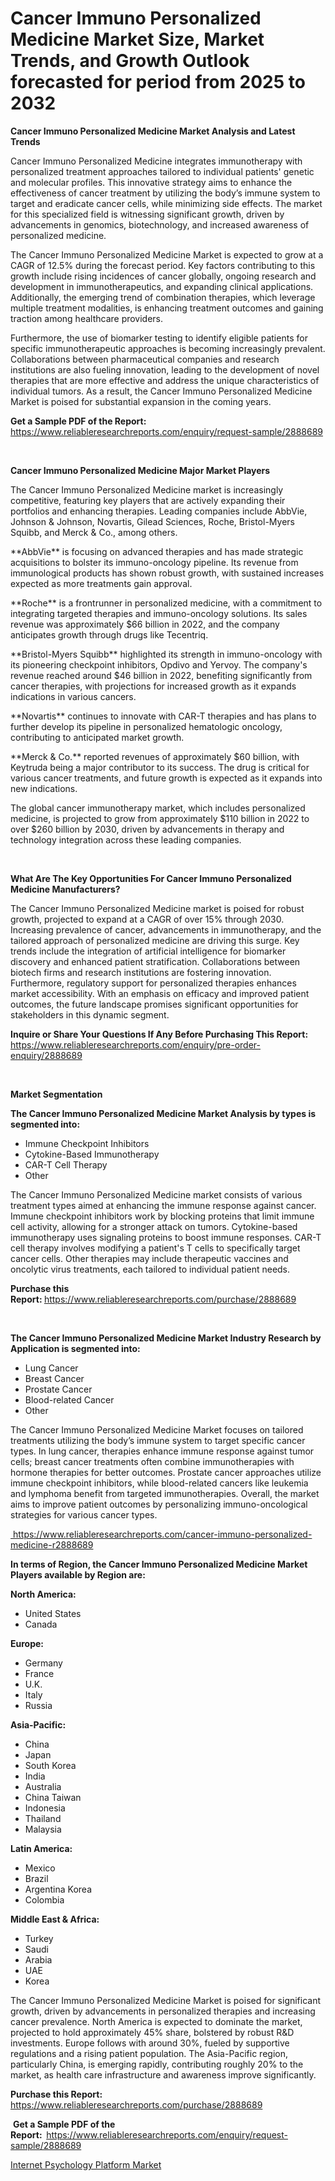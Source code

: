 <p><h1>Cancer Immuno Personalized Medicine Market Size, Market Trends, and Growth Outlook forecasted for period from 2025 to 2032</h1></p><p><strong>Cancer Immuno Personalized Medicine Market Analysis and Latest Trends</strong></p>
<p><p>Cancer Immuno Personalized Medicine integrates immunotherapy with personalized treatment approaches tailored to individual patients' genetic and molecular profiles. This innovative strategy aims to enhance the effectiveness of cancer treatment by utilizing the body’s immune system to target and eradicate cancer cells, while minimizing side effects. The market for this specialized field is witnessing significant growth, driven by advancements in genomics, biotechnology, and increased awareness of personalized medicine.</p><p>The Cancer Immuno Personalized Medicine Market is expected to grow at a CAGR of 12.5% during the forecast period. Key factors contributing to this growth include rising incidences of cancer globally, ongoing research and development in immunotherapeutics, and expanding clinical applications. Additionally, the emerging trend of combination therapies, which leverage multiple treatment modalities, is enhancing treatment outcomes and gaining traction among healthcare providers.</p><p>Furthermore, the use of biomarker testing to identify eligible patients for specific immunotherapeutic approaches is becoming increasingly prevalent. Collaborations between pharmaceutical companies and research institutions are also fueling innovation, leading to the development of novel therapies that are more effective and address the unique characteristics of individual tumors. As a result, the Cancer Immuno Personalized Medicine Market is poised for substantial expansion in the coming years.</p></p>
<p><strong>Get a Sample PDF of the Report:&nbsp;</strong> <a href="https://www.reliableresearchreports.com/enquiry/request-sample/2888689?utm_campaign=2192&utm_medium=2&utm_source=Github&utm_content=ia&utm_term=14032025&utm_id=cancer-immuno-personalized-medicine">https://www.reliableresearchreports.com/enquiry/request-sample/2888689</a></p>
<p>&nbsp;</p>
<p><strong>Cancer Immuno Personalized Medicine Major Market Players</strong></p>
<p><p>The Cancer Immuno Personalized Medicine market is increasingly competitive, featuring key players that are actively expanding their portfolios and enhancing therapies. Leading companies include AbbVie, Johnson & Johnson, Novartis, Gilead Sciences, Roche, Bristol-Myers Squibb, and Merck & Co., among others.</p><p>**AbbVie** is focusing on advanced therapies and has made strategic acquisitions to bolster its immuno-oncology pipeline. Its revenue from immunological products has shown robust growth, with sustained increases expected as more treatments gain approval.</p><p>**Roche** is a frontrunner in personalized medicine, with a commitment to integrating targeted therapies and immuno-oncology solutions. Its sales revenue was approximately $66 billion in 2022, and the company anticipates growth through drugs like Tecentriq.</p><p>**Bristol-Myers Squibb** highlighted its strength in immuno-oncology with its pioneering checkpoint inhibitors, Opdivo and Yervoy. The company's revenue reached around $46 billion in 2022, benefiting significantly from cancer therapies, with projections for increased growth as it expands indications in various cancers.</p><p>**Novartis** continues to innovate with CAR-T therapies and has plans to further develop its pipeline in personalized hematologic oncology, contributing to anticipated market growth.</p><p>**Merck & Co.** reported revenues of approximately $60 billion, with Keytruda being a major contributor to its success. The drug is critical for various cancer treatments, and future growth is expected as it expands into new indications.</p><p>The global cancer immunotherapy market, which includes personalized medicine, is projected to grow from approximately $110 billion in 2022 to over $260 billion by 2030, driven by advancements in therapy and technology integration across these leading companies.</p></p>
<p>&nbsp;</p>
<p><strong>What Are The Key Opportunities For Cancer Immuno Personalized Medicine Manufacturers?</strong></p>
<p><p>The Cancer Immuno Personalized Medicine market is poised for robust growth, projected to expand at a CAGR of over 15% through 2030. Increasing prevalence of cancer, advancements in immunotherapy, and the tailored approach of personalized medicine are driving this surge. Key trends include the integration of artificial intelligence for biomarker discovery and enhanced patient stratification. Collaborations between biotech firms and research institutions are fostering innovation. Furthermore, regulatory support for personalized therapies enhances market accessibility. With an emphasis on efficacy and improved patient outcomes, the future landscape promises significant opportunities for stakeholders in this dynamic segment.</p></p>
<p><strong>Inquire or Share Your Questions If Any Before Purchasing This Report:</strong> <a href="https://www.reliableresearchreports.com/enquiry/pre-order-enquiry/2888689?utm_campaign=2192&utm_medium=2&utm_source=Github&utm_content=ia&utm_term=14032025&utm_id=cancer-immuno-personalized-medicine">https://www.reliableresearchreports.com/enquiry/pre-order-enquiry/2888689</a></p>
<p>&nbsp;</p>
<p><strong>Market Segmentation</strong></p>
<p><strong>The Cancer Immuno Personalized Medicine Market Analysis by types is segmented into:</strong></p>
<p><ul><li>Immune Checkpoint Inhibitors</li><li>Cytokine-Based Immunotherapy</li><li>CAR-T Cell Therapy</li><li>Other</li></ul></p>
<p><p>The Cancer Immuno Personalized Medicine market consists of various treatment types aimed at enhancing the immune response against cancer. Immune checkpoint inhibitors work by blocking proteins that limit immune cell activity, allowing for a stronger attack on tumors. Cytokine-based immunotherapy uses signaling proteins to boost immune responses. CAR-T cell therapy involves modifying a patient's T cells to specifically target cancer cells. Other therapies may include therapeutic vaccines and oncolytic virus treatments, each tailored to individual patient needs.</p></p>
<p><strong>Purchase this Report:&nbsp;</strong><a href="https://www.reliableresearchreports.com/purchase/2888689?utm_campaign=2192&utm_medium=2&utm_source=Github&utm_content=ia&utm_term=14032025&utm_id=cancer-immuno-personalized-medicine">https://www.reliableresearchreports.com/purchase/2888689</a></p>
<p>&nbsp;</p>
<p><strong>The Cancer Immuno Personalized Medicine Market Industry Research by Application is segmented into:</strong></p>
<p><ul><li>Lung Cancer</li><li>Breast Cancer</li><li>Prostate Cancer</li><li>Blood-related Cancer</li><li>Other</li></ul></p>
<p><p>The Cancer Immuno Personalized Medicine Market focuses on tailored treatments utilizing the body’s immune system to target specific cancer types. In lung cancer, therapies enhance immune response against tumor cells; breast cancer treatments often combine immunotherapies with hormone therapies for better outcomes. Prostate cancer approaches utilize immune checkpoint inhibitors, while blood-related cancers like leukemia and lymphoma benefit from targeted immunotherapies. Overall, the market aims to improve patient outcomes by personalizing immuno-oncological strategies for various cancer types.</p></p>
<p><a href="https://www.reliableresearchreports.com/cancer-immuno-personalized-medicine-r2888689?utm_campaign=2192&utm_medium=2&utm_source=Github&utm_content=ia&utm_term=14032025&utm_id=cancer-immuno-personalized-medicine">&nbsp;https://www.reliableresearchreports.com/cancer-immuno-personalized-medicine-r2888689</a></p>
<p><strong>In terms of Region, the Cancer Immuno Personalized Medicine Market Players available by Region are:</strong></p>
<p>
    <p> <strong> North America: </strong>
        <ul>
            <li>United States</li>
            <li>Canada</li>
        </ul>
        </p> 
    <p> <strong> Europe: </strong>
        <ul>
            <li>Germany</li>
            <li>France</li>
            <li>U.K.</li>
            <li>Italy</li>
            <li>Russia</li>
        </ul>
        </p> 
    <p> <strong> Asia-Pacific: </strong>
        <ul>
            <li>China</li>
            <li>Japan</li>
            <li>South Korea</li>
            <li>India</li>
            <li>Australia</li>
            <li>China Taiwan</li>
            <li>Indonesia</li>
            <li>Thailand</li>
            <li>Malaysia</li>
        </ul>
        </p> 
    <p> <strong> Latin America: </strong>
        <ul>
            <li>Mexico</li>
            <li>Brazil</li>
            <li>Argentina Korea</li>
            <li>Colombia</li>
        </ul>
        </p> 
    <p> <strong> Middle East & Africa: </strong>
        <ul>
            <li>Turkey</li>
            <li>Saudi</li>
            <li>Arabia</li>
            <li>UAE</li>
            <li>Korea</li>
        </ul>
    </p>
    </p>
<p><p>The Cancer Immuno Personalized Medicine Market is poised for significant growth, driven by advancements in personalized therapies and increasing cancer prevalence. North America is expected to dominate the market, projected to hold approximately 45% share, bolstered by robust R&D investments. Europe follows with around 30%, fueled by supportive regulations and a rising patient population. The Asia-Pacific region, particularly China, is emerging rapidly, contributing roughly 20% to the market, as health care infrastructure and awareness improve significantly.</p></p>
<p><strong>Purchase this Report: </strong><a href="https://www.reliableresearchreports.com/purchase/2888689?utm_campaign=2192&utm_medium=2&utm_source=Github&utm_content=ia&utm_term=14032025&utm_id=cancer-immuno-personalized-medicine">https://www.reliableresearchreports.com/purchase/2888689</a></p>
<p>&nbsp;<strong>Get a Sample PDF of the Report:&nbsp;&nbsp;</strong><a href="https://www.reliableresearchreports.com/enquiry/request-sample/2888689?utm_campaign=2192&utm_medium=2&utm_source=Github&utm_content=ia&utm_term=14032025&utm_id=cancer-immuno-personalized-medicine">https://www.reliableresearchreports.com/enquiry/request-sample/2888689</a></p>
<p><strong></strong></p>
<p><p><a href="https://github.com/hgf64gh/Market-Research-Report-List-1/blob/main/internet-psychology-platform-market.md?utm_campaign=2192&utm_medium=2&utm_source=Github&utm_content=ia&utm_term=14032025&utm_id=cancer-immuno-personalized-medicine">Internet Psychology Platform Market</a></p></p>